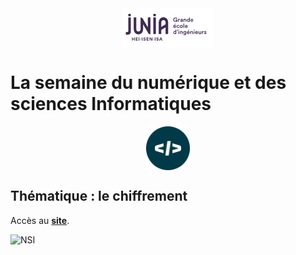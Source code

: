 
<img src="www/entete_junia.png" alt="NSI" style="display: block; margin: 0 auto"/>

# La semaine du numérique et des sciences Informatiques

<img src="www/SemaineNSI-picto-bleu.png" alt="NSI" width="70" style="display: block; margin: 0 auto"/>

## Thématique : le chiffrement

Accès au **[site](<https://borisfr.github.io/NSI/www/>)**.

<img src="www/nsi_design.svg" alt="NSI" style="display: block; margin: 0 auto"/>
